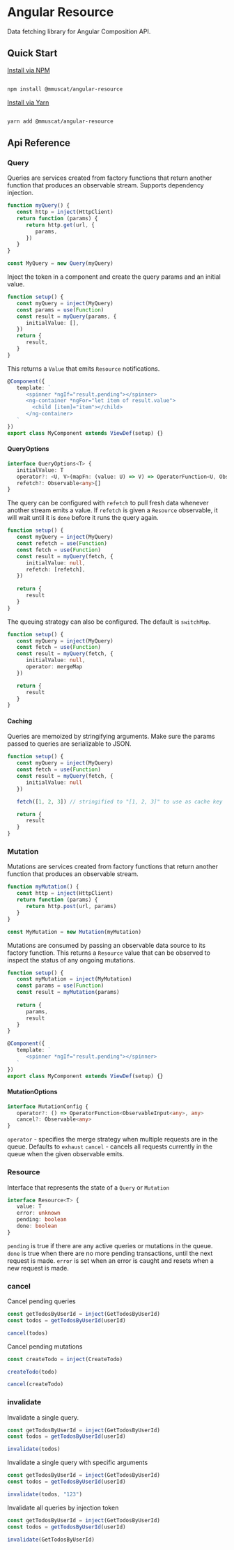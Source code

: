 # Angular Resource

Data fetching library for Angular Composition API.

## Quick Start

[Install via NPM](https://www.npmjs.com/package/@mmuscat/angular-resource)

```bash

npm install @mmuscat/angular-resource

```

[Install via Yarn](https://yarnpkg.com/package/@mmuscat/angular-resource)

```bash

yarn add @mmuscat/angular-resource

```

## Api Reference

### Query

Queries are services created from factory functions that return another function that produces an observable stream.
Supports dependency injection.

```ts
function myQuery() {
   const http = inject(HttpClient)
   return function (params) {
      return http.get(url, {
         params,
      })
   }
}

const MyQuery = new Query(myQuery)
```

Inject the token in a component and create the query params and an initial value.

```ts
function setup() {
   const myQuery = inject(MyQuery)
   const params = use(Function)
   const result = myQuery(params, {
      initialValue: [],
   })
   return {
      result,
   }
}
```

This returns a `Value` that emits `Resource` notifications.

```ts
@Component({
   template: `
      <spinner *ngIf="result.pending"></spinner>
      <ng-container *ngFor="let item of result.value">
        <child [item]="item"></child>
      </ng-container>
   `
})
export class MyComponent extends ViewDef(setup) {}
```

#### QueryOptions

```ts
interface QueryOptions<T> {
   initialValue: T
   operator?: <U, V>(mapFn: (value: U) => V) => OperatorFunction<U, ObservedValueOf<V>>
   refetch?: Observable<any>[]
}
```

The query can be configured with `refetch` to pull fresh data whenever another stream emits a value. If `refetch` is given a `Resource` observable,
it will wait until it is `done` before it runs the query again.

```ts
function setup() {
   const myQuery = inject(MyQuery)
   const refetch = use(Function)
   const fetch = use(Function)
   const result = myQuery(fetch, {
      initialValue: null,
      refetch: [refetch],
   })
   
   return {
      result
   }
}
```

The queuing strategy can also be configured. The default is `switchMap`.

```ts
function setup() {
   const myQuery = inject(MyQuery)
   const fetch = use(Function)
   const result = myQuery(fetch, {
      initialValue: null,
      operator: mergeMap
   })

   return {
      result
   }
}
```

#### Caching

Queries are memoized by stringifying arguments. Make sure the params passed to queries
are serializable to JSON.

```ts
function setup() {
   const myQuery = inject(MyQuery)
   const fetch = use(Function)
   const result = myQuery(fetch, {
      initialValue: null
   })

   fetch([1, 2, 3]) // stringified to "[1, 2, 3]" to use as cache key

   return {
      result
   }
}
```

### Mutation

Mutations are services created from factory functions that return another function that produces an observable stream.

```ts
function myMutation() {
   const http = inject(HttpClient)
   return function (params) {
      return http.post(url, params)
   }
}

const MyMutation = new Mutation(myMutation)
```

Mutations are consumed by passing an observable data source to its factory function. This returns a `Resource` value
that can be observed to inspect the status of any ongoing mutations.

```ts
function setup() {
   const myMutation = inject(MyMutation)
   const params = use(Function)
   const result = myMutation(params)
   
   return {
      params,
      result
   }
}

@Component({
   template: `
      <spinner *ngIf="result.pending"></spinner>
   `
})
export class MyComponent extends ViewDef(setup) {}
```

#### MutationOptions

```ts
interface MutationConfig {
   operator?: () => OperatorFunction<ObservableInput<any>, any>
   cancel?: Observable<any>
}
```

`operator` - specifies the merge strategy when multiple requests are in the queue. Defaults to `exhaust`
`cancel` - cancels all requests currently in the queue when the given observable emits.

### Resource

Interface that represents the state of a `Query` or `Mutation`

```ts
interface Resource<T> {
   value: T
   error: unknown
   pending: boolean
   done: boolean
}
```

`pending` is true if there are any active queries or mutations in the queue. `done` is true when there are no more pending
transactions, until the next request is made. `error` is set when an error is caught and resets when a new request is made.

### cancel

Cancel pending queries

```ts
const getTodosByUserId = inject(GetTodosByUserId)
const todos = getTodosByUserId(userId)

cancel(todos)
```

Cancel pending mutations

```ts
const createTodo = inject(CreateTodo)

createTodo(todo)

cancel(createTodo)
```

### invalidate

Invalidate a single query.

```ts
const getTodosByUserId = inject(GetTodosByUserId)
const todos = getTodosByUserId(userId)

invalidate(todos)
```

Invalidate a single query with specific arguments

```ts
const getTodosByUserId = inject(GetTodosByUserId)
const todos = getTodosByUserId(userId)

invalidate(todos, "123")
```

Invalidate all queries by injection token

```ts
const getTodosByUserId = inject(GetTodosByUserId)
const todos = getTodosByUserId(userId)

invalidate(GetTodosByUserId)
```
